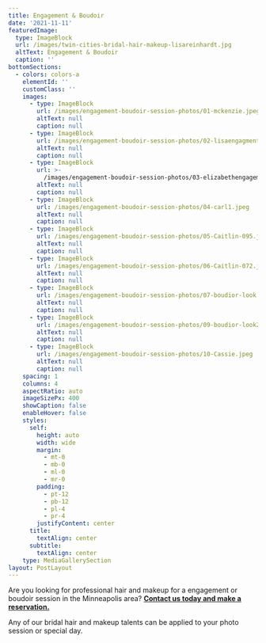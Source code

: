 ```yaml
---
title: Engagement & Boudoir
date: '2021-11-11'
featuredImage:
  type: ImageBlock
  url: /images/twin-cities-bridal-hair-makeup-lisareinhardt.jpg
  altText: Engagement & Boudoir
  caption: ''
bottomSections:
  - colors: colors-a
    elementId: ''
    customClass: ''
    images:
      - type: ImageBlock
        url: /images/engagement-boudoir-session-photos/01-mckenzie.jpeg
        altText: null
        caption: null
      - type: ImageBlock
        url: /images/engagement-boudoir-session-photos/02-lisaengagmentjune9th.jpeg
        altText: null
        caption: null
      - type: ImageBlock
        url: >-
          /images/engagement-boudoir-session-photos/03-elizabethengagement-photo.jpeg
        altText: null
        caption: null
      - type: ImageBlock
        url: /images/engagement-boudoir-session-photos/04-carl1.jpeg
        altText: null
        caption: null
      - type: ImageBlock
        url: /images/engagement-boudoir-session-photos/05-Caitlin-095.jpeg
        altText: null
        caption: null
      - type: ImageBlock
        url: /images/engagement-boudoir-session-photos/06-Caitlin-072.jpeg
        altText: null
        caption: null
      - type: ImageBlock
        url: /images/engagement-boudoir-session-photos/07-boudior-look.jpeg
        altText: null
        caption: null
      - type: ImageBlock
        url: /images/engagement-boudoir-session-photos/09-boudior-look2.jpeg
        altText: null
        caption: null
      - type: ImageBlock
        url: /images/engagement-boudoir-session-photos/10-Cassie.jpeg
        altText: null
        caption: null
    spacing: 1
    columns: 4
    aspectRatio: auto
    imageSizePx: 400
    showCaption: false
    enableHover: false
    styles:
      self:
        height: auto
        width: wide
        margin:
          - mt-0
          - mb-0
          - ml-0
          - mr-0
        padding:
          - pt-12
          - pb-12
          - pl-4
          - pr-4
        justifyContent: center
      title:
        textAlign: center
      subtitle:
        textAlign: center
    type: MediaGallerySection
layout: PostLayout
---
```

Are you looking for professional hair and makeup for a engagement or boudoir session in the Minneapolis area? [**Contact us today and make a reservation.**](/contact)

Any of our bridal hair and makeup talents can be applied to your photo session or special day.
